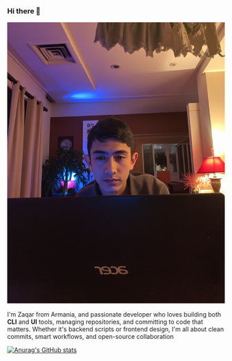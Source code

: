 ### Hi there 👋

<img src="image (2).png">

I'm Zaqar from Armania, and passionate developer who loves building both **CLI** and **UI** tools, managing   repositories, and committing to code that matters. Whether it's backend scripts or frontend design, I'm all about clean commits, smart workflows, and open-source collaboration

[![Anurag's GitHub stats](https://github-readme-stats.vercel.app/api?username=codewithzaqar&show_icons=true&theme=dark)](https://github.com/anuraghazra/github-readme-stats)
